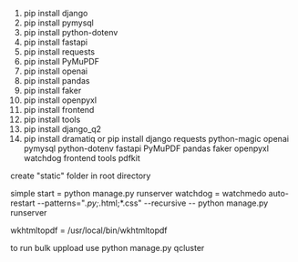 1. pip install django
2. pip install pymysql
3. pip install python-dotenv
4. pip install fastapi
5. pip install requests
6. pip install PyMuPDF
7. pip install openai
8. pip install pandas
9. pip install faker
10. pip install openpyxl
12. pip install frontend
13. pip install tools
14. pip install django_q2
15. pip install dramatiq
or 
pip install django requests python-magic openai pymysql python-dotenv fastapi PyMuPDF pandas faker openpyxl watchdog frontend tools pdfkit



create "static" folder in root directory

simple start = python manage.py runserver
watchdog = watchmedo auto-restart --patterns="*.py;*.html;*.css" --recursive -- python manage.py runserver


wkhtmltopdf = /usr/local/bin/wkhtmltopdf

to run bulk uppload use 
python manage.py qcluster
